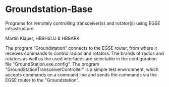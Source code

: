 # Groundstation-Base
Programs for remotely controlling transceiver(s) and rotator(s) using EGSE infrastructure.

Martin Klaper, HB9HSLU & HB9ARK

The program "Groundstation" connects to the EGSE router, from where it receives commands to control radios and rotators.
The brands of radios and rotators as well as the used interfaces are selectable in the configuration file "GroundStation.exe.config".
The program "GroundStationTransceiverController" is a simple test environment, which accepts commands on a command line and sends the commands via the EGSE router to the "Groundstation".
